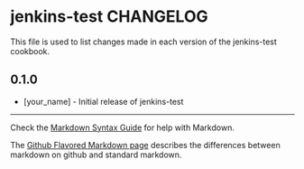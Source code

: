 # jenkins-test CHANGELOG

This file is used to list changes made in each version of the jenkins-test cookbook.

## 0.1.0
- [your_name] - Initial release of jenkins-test

- - -
Check the [Markdown Syntax Guide](http://daringfireball.net/projects/markdown/syntax) for help with Markdown.

The [Github Flavored Markdown page](http://github.github.com/github-flavored-markdown/) describes the differences between markdown on github and standard markdown.
